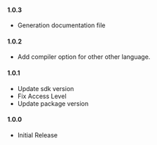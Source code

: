 #### 1.0.3
*  Generation documentation file
#### 1.0.2
*  Add compiler option for other other language.
#### 1.0.1
*  Update sdk version
*  Fix Access Level
*  Update package version

#### 1.0.0
*  Initial Release
